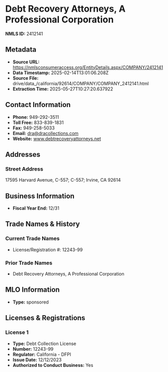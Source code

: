 # Debt Recovery Attorneys, A Professional Corporation

**NMLS ID:** 2412141

## Metadata
- **Source URL:** https://nmlsconsumeraccess.org/EntityDetails.aspx/COMPANY/2412141
- **Data Timestamp:** 2025-02-14T13:01:06.208Z
- **Source File:** drive/data_/california/92614/COMPANY/COMPANY_2412141.html
- **Extraction Time:** 2025-05-27T10:27:20.637922

## Contact Information
- **Phone:** 949-292-3511
- **Toll Free:** 833-839-1831
- **Fax:** 949-258-5033
- **Email:** dra@dracollections.com
- **Website:** www.debtrecoveryattorneys.net

## Addresses
### Street Address
17595 Harvard Avenue, C-557; C-557; Irvine, CA 92614

## Business Information
- **Fiscal Year End:** 12/31

## Trade Names & History
### Current Trade Names
- License/Registration #: 12243-99

### Prior Trade Names
- Debt Recovery Attorneys, A Professional Corporation

## MLO Information
- **Type:** sponsored

## Licenses & Registrations

### License 1
- **Type:** Debt Collection License
- **Number:** 12243-99
- **Regulator:** California - DFPI
- **Issue Date:** 12/12/2023
- **Authorized to Conduct Business:** Yes
